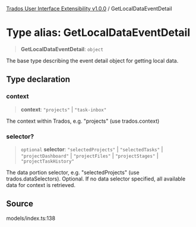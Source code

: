 [Trados User Interface Extensibility v1.0.0](../wiki/globals) / GetLocalDataEventDetail

# Type alias: GetLocalDataEventDetail

> **GetLocalDataEventDetail**: `object`

The base type describing the event detail object for getting local data.

## Type declaration

### context

> **context**: `"projects"` \| `"task-inbox"`

The context within Trados, e.g. "projects" (use trados.context)

### selector?

> `optional` **selector**: `"selectedProjects"` \| `"selectedTasks"` \| `"projectDashboard"` \| `"projectFiles"` \| `"projectStages"` \| `"projectTaskHistory"`

The data portion selector, e.g. "selectedProjects" (use trados.dataSelectors). Optional. If no data selector specified, all available data for context is retrieved.

## Source

models/index.ts:138
